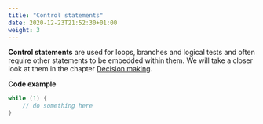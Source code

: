 ```yaml
---
title: "Control statements"
date: 2020-12-23T21:52:30+01:00
weight: 3
---
```


**Control statements** are used for loops, branches and logical tests and often require other statements to be embedded within them. We will take a closer look at them in the chapter [Decision making](../../decisions).

**Code example**

```c
while (1) {
    // do something here
}
```
